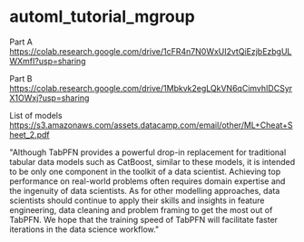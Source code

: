 # automl_tutorial_mgroup


Part A
https://colab.research.google.com/drive/1cFR4n7N0WxUI2vtQiEzjbEzbgULWXmfI?usp=sharing

Part B
https://colab.research.google.com/drive/1Mbkvk2egLQkVN6qCimvhIDCSyrX1OWxj?usp=sharing

List of models
https://s3.amazonaws.com/assets.datacamp.com/email/other/ML+Cheat+Sheet_2.pdf

"Although TabPFN provides a powerful drop-in replacement for traditional tabular data models such as CatBoost, similar to these models, it is intended to be only one component in the toolkit of a data scientist. Achieving top performance on real-world problems often requires domain expertise and the ingenuity of data scientists. As for other modelling approaches, data scientists should continue to apply their skills and insights in feature engineering, data cleaning and problem framing to get the most out of TabPFN. We hope that the training speed of TabPFN will facilitate faster iterations in the data science workflow."


